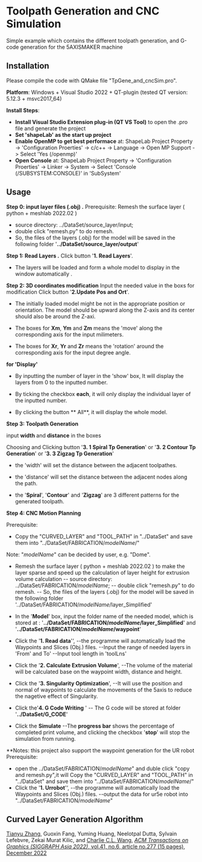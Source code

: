 # Toolpath Generation and CNC Simulation
Simple example which contains the different toolpath generation, and G-code generation for the 5AXISMAKER machine


## Installation

Please compile the code with QMake file "TpGene_and_cncSim.pro".

**Platform**: 
	Windows + Visual Studio 2022 + QT-plugin (tested QT version: 5.12.3 + msvc2017_64)

**Install Steps**: 
- **Install Visual Studio Extension plug-in (QT VS Tool)** to open the .pro file and generate the project
- **Set 'shapeLab' as the start up project**
- **Enable OpenMP to get best performace** at: ShapeLab Project Property -> 'Configuration Proerties' -> c/c++ -> Language -> Open MP Support -> Select 'Yes (/openmp)'
- **Open Console** at: ShapeLab Project Property -> 'Configuration Proerties' -> Linker -> System -> Select 'Console (/SUBSYSTEM:CONSOLE)' in 'SubSystem'

## Usage

**Step 0: input layer files (.obj) .**
Prerequisite: Remesh the surface layer ( python + meshlab 2022.02 )
- source directory: ../DataSet/source_layer/input; 
- double click "remesh.py" to do remesh.
- So, the files of the layers (.obj) for the model will be saved in the following folder
'**../DataSet/source_layer/output**'

**Step 1:  Read Layers .**
Click button '**1. Read Layers**'.

- The layers will be loaded and form a whole model to display in the window automatically .

**Step 2:  3D coordinates modification** 
Input the needed value in the boxs for modification 
Click button '**2.Update Pos and Ort**'.

- The initially loaded model might be not in the appropriate position or orientation. The model should be upward along the Z-axis and its center should also be around the Z-axi.

- The boxes for **Xm**, **Ym** and **Zm** means the 'move' along the corresponding axis for the input milimeters.

- The boxes for **Xr**, **Yr** and **Zr** means the 'rotation' around the corresponding axis for the input degree angle.

**for 'Display'**

- By inputting the number of layer in the 'show' box, It will display the layers from 0 to the inputted number.

- By ticking the checkbox **each**, it will only display the individual layer of the inputted number.

- By clicking the button ** All**, it will display the whole model.

**Step 3:  Toolpath Generation**

input **width** and **distance** in the boxes 

Choosing and Clicking button 
'**3. 1 	Spiral Tp Generation**' or
'**3. 2 	Contour Tp Generation**' or
'**3. 3 	Zigzag Tp Generation**' 

- the 'width' will set the distance between the adjacent toolpathes.

- the 'distance' will set the distance between the adjacent nodes along the path.

- the '**Spiral**', '**Contour**' and '**Zigzag**' are 3 different patterns for the generated toolpath.

**Step 4: CNC Motion Planning**

Prerequisite: 
- Copy the "CURVED_LAYER" and "TOOL_PATH" in "../DataSet" and save them into "../DataSet/FABRICATION/_modelName_/" 

Note: "_modelName_" can be decided by user, e.g. "Dome".

- Remesh the surface layer ( python + meshlab 2022.02 ) to make the layer sparse and speed up the calculation of layer height for extrusion volume calculation
-- source directory: ../DataSet/FABRICATION/_modelName_; 
-- double click "remesh.py" to do remesh.
-- So, the files of the layers (.obj) for the model will be saved in the following folder
'../DataSet/FABRICATION/_modelName_/layer_Simplified'

- In the '**Model**' box, input the folder name of the needed model, which is stored at :
 '**../DataSet/FABRICATION/_modelName_/layer_Simplified**' and '**../DataSet/FABRICATION/_modelName_/waypoint**'
 
- Click the '**1. Read data**'‘,
--the programme will automatically load the  Waypoints and Slices (Obj.) files.
--Input the range of needed layers in 'From' and To'
--Input tool length in 'toolLns'

- Click the '**2. Calculate Extrusion Volume**',
--The volume of the material will be calculated base on the waypoint width, distance and height.

- Click the '**3. Singularity Optimization**',
--It will use the position and normal of waypoints to calculate the movements of the 5axis to reduce the nagetive effect of Singularity.

- Click the'**4. G Code Writing** '
-- The G code will be stored at folder 
'**../DataSet/G_CODE**'

- Click the **Simulate** 
--The **progress bar** shows the percentage of completed print volume, and clicking the checkbox '**stop**' will stop the simulation from running.

**Notes: this project also support the waypoint generation for the UR robot
Prerequisite: 
- open the ../DataSet/FABRICATION/_modelName_" and duble click "copy and remesh.py",it will Copy the "CURVED_LAYER" and "TOOL_PATH" in "../DataSet" and save them into "../DataSet/FABRICATION/_modelName_/" 
- Click the '**1. Urrobot**'‘,
--the programme will automatically load the  Waypoints and Slices (Obj.) files.
--output the data for ur5e robot into "../DataSet/FABRICATION/_modelName_"


## Curved Layer Generation Algorithm

[Tianyu Zhang](https://www.linkedin.com/in/tianyu-zhang-49b8231b5/), Guoxin Fang, Yuming Huang, Neelotpal Dutta, Sylvain Lefebvre, Zekai Murat Kilic, and [Charlie C.L. Wang](https://mewangcl.github.io/), [*ACM Transactions on Graphics (SIGGRAPH Asia 2022)*, vol.41, no.6, article no.277 (15 pages), December 2022](https://dl.acm.org/doi/10.1145/3550454.3555516)
